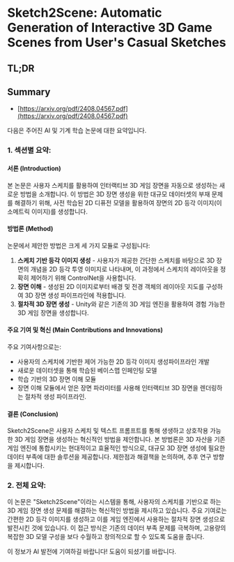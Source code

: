 # Sketch2Scene: Automatic Generation of Interactive 3D Game Scenes from User's Casual Sketches
## TL;DR
## Summary
- [https://arxiv.org/pdf/2408.04567.pdf](https://arxiv.org/pdf/2408.04567.pdf)

다음은 주어진 AI 및 기계 학습 논문에 대한 요약입니다.

### 1. 섹션별 요약:

#### 서론 (Introduction)
본 논문은 사용자 스케치를 활용하여 인터랙티브 3D 게임 장면을 자동으로 생성하는 새로운 방법을 소개합니다. 이 방법은 3D 장면 생성을 위한 대규모 데이터셋의 부재 문제를 해결하기 위해, 사전 학습된 2D 디퓨전 모델을 활용하여 장면의 2D 등각 이미지(이소메트릭 이미지)를 생성합니다.

#### 방법론 (Method)
논문에서 제안한 방법은 크게 세 가지 모듈로 구성됩니다:
1. **스케치 기반 등각 이미지 생성** - 사용자가 제공한 간단한 스케치를 바탕으로 3D 장면의 개념을 2D 등각 투영 이미지로 나타내며, 이 과정에서 스케치의 레이아웃을 정확히 제어하기 위해 ControlNet을 사용합니다.
2. **장면 이해** - 생성된 2D 이미지로부터 배경 및 전경 객체의 레이아웃 지도를 구성하여 3D 장면 생성 파이프라인에 적용합니다.
3. **절차적 3D 장면 생성** - Unity와 같은 기존의 3D 게임 엔진을 활용하여 경험 가능한 3D 게임 장면을 생성합니다.

#### 주요 기여 및 혁신 (Main Contributions and Innovations)
주요 기여사항으로는:
- 사용자의 스케치에 기반한 제어 가능한 2D 등각 이미지 생성파이프라인 개발
- 새로운 데이터셋을 통해 학습된 베이스맵 인페인팅 모델
- 학습 기반의 3D 장면 이해 모듈
- 장면 이해 모듈에서 얻은 장면 파라미터를 사용해 인터랙티브 3D 장면을 렌더링하는 절차적 생성 파이프라인.

#### 결론 (Conclusion)
Sketch2Scene은 사용자 스케치 및 텍스트 프롬프트를 통해 생생하고 상호작용 가능한 3D 게임 장면을 생성하는 혁신적인 방법을 제안합니다. 본 방법론은 3D 자산을 기존 게임 엔진에 통합시키는 현대적이고 효율적인 방식으로, 대규모 3D 장면 생성에 필요한 데이터 부족에 대한 솔루션을 제공합니다. 제한점과 해결책을 논의하며, 추후 연구 방향을 제시합니다.

### 2. 전체 요약:
이 논문은 "Sketch2Scene"이라는 시스템을 통해, 사용자의 스케치를 기반으로 하는 3D 게임 장면 생성 문제를 해결하는 혁신적인 방법을 제시하고 있습니다. 주요 기여로는 간편한 2D 등각 이미지를 생성하고 이를 게임 엔진에서 사용하는 절차적 장면 생성으로 발전시킨 것에 있습니다. 이 접근 방식은 기존의 데이터 부족 문제를 극복하며, 고용량의 복잡한 3D 모델 구성을 보다 수월하고 창의적으로 할 수 있도록 도움을 줍니다.

이 정보가 AI 발전에 기여하길 바랍니다! 도움이 되셨기를 바랍니다.